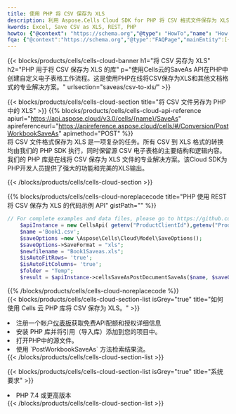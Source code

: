 ```yaml
---
title: 使用 PHP 将 CSV 保存为 XLS
description: 利用 Aspose.Cells Cloud SDK for PHP 将 CSV 格式文件保存为 XLS 格式文件。
kwords: Excel, Save CSV as XLS, REST, PHP
howto: {"@context": "https://schema.org","@type": "HowTo","name": "How to save CSV as XLS using the Cells Cloud PHP library.","description": "How to save CSV as XLS using the Cells Cloud PHP library.","image": {"@type": "ImageObject"},"url": "/php/saveas/csv-to-xls/","step": [{ "@type": "HowToStep","name": "How to save CSV as XLS using the Cells Cloud PHP library. step 1", "image": {"@type": "ImageObject",},"url": "/php/saveas/csv-to-xls/","text": "Register an account at <a href='https://dashboard.aspose.cloud/'>Dashboard</a> to get free API quota & authorization details",},{ "@type": "HowToStep","name": "How to save CSV as XLS using the Cells Cloud PHP library. step 1", "image": {"@type": "ImageObject",},"url": "/php/saveas/csv-to-xls/","text": "Install PHP library and add the reference (import the library) to your project.",},{ "@type": "HowToStep","name": "How to save CSV as XLS using the Cells Cloud PHP library. step 1", "image": {"@type": "ImageObject",},"url": "/php/saveas/csv-to-xls/","text": "Open the source file in PHP.",},{ "@type": "HowToStep","name": "How to save CSV as XLS using the Cells Cloud PHP library. step 1", "image": {"@type": "ImageObject",},"url": "/php/saveas/csv-to-xls/","text": "Use the `PostWorkbookSaveAs` method to retrieve the resulting stream.",}, ],"supply": {"@type": "HowToSupply","name": "document"},"tool": [{"@type": "HowToTool","name": "phpstorm, Visual Studio Code, Eclipse"},{"@type": "HowToTool","name": "Aspose Cells"}],"totalTime": "PT6M"}
fqa: {"@context":"https://schema.org","@type":"FAQPage","mainEntity":[{"@type":"Question","name":"Why save file as other formats file in C# using REST API?","acceptedAnswer":{"@type":"Answer","text":"Documents are encoded in many ways, and some files may be incompatible with the software you use. To open and read such files, just save them as appropriate file formats.<br/><ol><li>Install .NET SDK and add the reference (import the library) to your project.</li><li>Open the source file in C# using REST API.</li><li>Call the PostWorkbookSaveAsRequest() method, passing an output filename with required extension.</li><li>Get the result of save as a separate file.</li></ol>"}},{"@type":"Question","name":"What file formats can I save as with your C# library?","acceptedAnswer":{"@type":"Answer","text":"We support a variety of file formats for conversion using .NET library, including XLSX, Excel, xls , PDF, CSV, HTML, Markdown, XML, PNG, JPG, TIFF, Json, TXT and many more."}},{"@type":"Question","name":"What is the maximum allowed file size for conversion using this .NET library?","acceptedAnswer":{"@type":"Answer","text":"There are no file size limits for format conversions using .NET library."}}]}
---
```

{{< blocks/products/cells/cells-cloud-banner h1="将 CSV 另存为 XLS" h2="PHP 用于将 CSV 保存为 XLS 的库" p="使用Cells云的SaveAs API在PHP中创建自定义电子表格工作流程。这是使用PHP在线将CSV保存为XLS和其他文档格式的专业解决方案。" urlsection="saveas/csv-to-xls/" >}}

{{< blocks/products/cells/cells-cloud-section title="将 CSV 文件另存为 PHP 中的 XLS" >}}
{{% blocks/products/cells/cells-cloud-api-reference apiurl="https://api.aspose.cloud/v3.0/cells/{name}/SaveAs" apireferenceurl="https://apireference.aspose.cloud/cells/#/Conversion/PostWorkbookSaveAs" apimethod="POST" %}}
<br/>
将 CSV 文件格式保存为 XLS 是一项复杂的任务。所有 CSV 到 XLS 格式的转换均由我们的 PHP SDK 执行，同时保留源 CSV 电子表格的主要结构和逻辑内容。我们的 PHP 库是在线将 CSV 保存为 XLS 文件的专业解决方案。该Cloud SDK为PHP开发人员提供了强大的功能和完美的XLS输出。

{{< /blocks/products/cells/cells-cloud-section >}}

{{% blocks/products/cells/cells-cloud-noreplacecode title="PHP 使用 REST 将 CSV 保存为 XLS 的代码示例 API" gistPath="" %}}
  
```php
// For complete examples and data files, please go to https://github.com/aspose-cells-cloud/aspose-cells-cloud-php/
    $apiInstance = new CellsApi( getenv("ProductClientId"),getenv("ProductClientSecret") );
    $name ='Book1.csv';
    $saveOptions =new \Aspose\Cells\Cloud\Model\SaveOptions();
    $saveOptions->SaveFormat = "xls";
    $newfilename = "Book1Saveas.xls";
    $isAutoFitRows= 'true';
    $isAutoFitColumns= 'true';
    $folder = "Temp";
    $result = $apiInstance->cellsSaveAsPostDocumentSaveAs($name, $saveOptions, $newfilename,$isAutoFitRows, $isAutoFitColumns, $folder);
```
  
{{% /blocks/products/cells/cells-cloud-noreplacecode %}}
<br/>
{{< blocks/products/cells/cells-cloud-section-list isGrey="true" title="如何使用 Cells 云 PHP 库将 CSV 保存为 XLS。" >}}
<li>注册一个帐户<a href="https://dashboard.aspose.cloud/">仪表板</a>获取免费API配额和授权详细信息</li>
<li>安装 PHP 库并将引用（导入库）添加到您的项目中。</li>
<li>打开PHP中的源文件。</li>
<li>使用 `PostWorkbookSaveAs` 方法检索结果流。</li>
{{< /blocks/products/cells/cells-cloud-section-list >}}

{{< blocks/products/cells/cells-cloud-section-list isGrey="true" title="系统要求" >}}
<li>PHP 7.4 或更高版本</li>
{{< /blocks/products/cells/cells-cloud-section-list >}}
